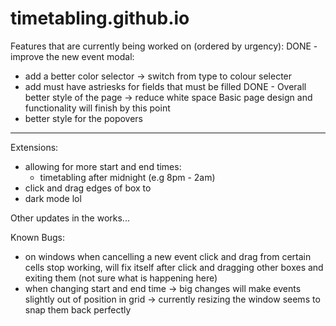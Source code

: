 # timetabling.github.io
Features that are currently being worked on (ordered by urgency):
DONE - improve the new event modal:
   - add a better color selector -> switch from type to colour selecter
   - add must have astriesks for fields that must be filled
DONE - Overall better style of the page -> reduce white space
Basic page design and functionality will finish by this point
- better style for the popovers
-------------------------------------------
Extensions:
- allowing for more start and end times:
   - timetabling after midnight (e.g 8pm - 2am)
- click and drag edges of box to 
- dark mode lol

Other updates in the works...

Known Bugs:
- on windows when cancelling a new event click and drag from certain cells stop working, will fix itself after click and dragging other boxes and exiting them (not sure what is happening here)
- when changing start and end time -> big changes will make events slightly out of position in grid -> currently resizing the window seems to snap them back perfectly
